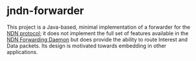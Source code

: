 jndn-forwarder
==============

This project is a Java-based, minimal implementation of a forwarder for the [NDN protocol](http://named-data.net/); it does not implement the full set of features available in the [NDN Forwarding Daemon](https://github.com/named-data/nfd) but does provide the ability to route Interest and Data packets. Its design is motivated towards embedding in other applications.
